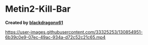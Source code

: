 # Metin2-Kill-Bar

**Created by [blackdragonx61](https://metin2.dev/board/profile/14335-mali/)**



https://user-images.githubusercontent.com/33325253/130854951-6b39c0e9-07ec-49ac-934a-d72c52c21c65.mp4

